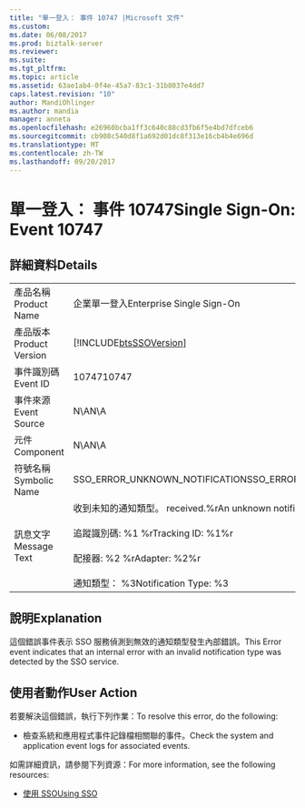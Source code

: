 ```yaml
---
title: "單一登入： 事件 10747 |Microsoft 文件"
ms.custom: 
ms.date: 06/08/2017
ms.prod: biztalk-server
ms.reviewer: 
ms.suite: 
ms.tgt_pltfrm: 
ms.topic: article
ms.assetid: 63ae1ab4-0f4e-45a7-83c1-31b8037e4dd7
caps.latest.revision: "10"
author: MandiOhlinger
ms.author: mandia
manager: anneta
ms.openlocfilehash: e26960bcba1ff3c640c88cd3fb6f5e4bd7dfceb6
ms.sourcegitcommit: cb908c540d8f1a692d01dc8f313e16cb4b4e696d
ms.translationtype: MT
ms.contentlocale: zh-TW
ms.lasthandoff: 09/20/2017
---
```

# <a name="single-sign-on-event-10747"></a><span data-ttu-id="8a2a0-102">單一登入： 事件 10747</span><span class="sxs-lookup"><span data-stu-id="8a2a0-102">Single Sign-On: Event 10747</span></span>
## <a name="details"></a><span data-ttu-id="8a2a0-103">詳細資料</span><span class="sxs-lookup"><span data-stu-id="8a2a0-103">Details</span></span>  
  
|||  
|-|-|  
|<span data-ttu-id="8a2a0-104">產品名稱</span><span class="sxs-lookup"><span data-stu-id="8a2a0-104">Product Name</span></span>|<span data-ttu-id="8a2a0-105">企業單一登入</span><span class="sxs-lookup"><span data-stu-id="8a2a0-105">Enterprise Single Sign-On</span></span>|  
|<span data-ttu-id="8a2a0-106">產品版本</span><span class="sxs-lookup"><span data-stu-id="8a2a0-106">Product Version</span></span>|[!INCLUDE[btsSSOVersion](../includes/btsssoversion-md.md)]|  
|<span data-ttu-id="8a2a0-107">事件識別碼</span><span class="sxs-lookup"><span data-stu-id="8a2a0-107">Event ID</span></span>|<span data-ttu-id="8a2a0-108">10747</span><span class="sxs-lookup"><span data-stu-id="8a2a0-108">10747</span></span>|  
|<span data-ttu-id="8a2a0-109">事件來源</span><span class="sxs-lookup"><span data-stu-id="8a2a0-109">Event Source</span></span>|<span data-ttu-id="8a2a0-110">N\A</span><span class="sxs-lookup"><span data-stu-id="8a2a0-110">N\A</span></span>|  
|<span data-ttu-id="8a2a0-111">元件</span><span class="sxs-lookup"><span data-stu-id="8a2a0-111">Component</span></span>|<span data-ttu-id="8a2a0-112">N\A</span><span class="sxs-lookup"><span data-stu-id="8a2a0-112">N\A</span></span>|  
|<span data-ttu-id="8a2a0-113">符號名稱</span><span class="sxs-lookup"><span data-stu-id="8a2a0-113">Symbolic Name</span></span>|<span data-ttu-id="8a2a0-114">SSO_ERROR_UNKNOWN_NOTIFICATION</span><span class="sxs-lookup"><span data-stu-id="8a2a0-114">SSO_ERROR_UNKNOWN_NOTIFICATION</span></span>|  
|<span data-ttu-id="8a2a0-115">訊息文字</span><span class="sxs-lookup"><span data-stu-id="8a2a0-115">Message Text</span></span>|<span data-ttu-id="8a2a0-116">收到未知的通知類型。 received.%r</span><span class="sxs-lookup"><span data-stu-id="8a2a0-116">An unknown notification type was received.%r</span></span><br /><br /> <span data-ttu-id="8a2a0-117">追蹤識別碼: %1 %r</span><span class="sxs-lookup"><span data-stu-id="8a2a0-117">Tracking ID: %1%r</span></span><br /><br /> <span data-ttu-id="8a2a0-118">配接器: %2 %r</span><span class="sxs-lookup"><span data-stu-id="8a2a0-118">Adapter: %2%r</span></span><br /><br /> <span data-ttu-id="8a2a0-119">通知類型： %3</span><span class="sxs-lookup"><span data-stu-id="8a2a0-119">Notification Type: %3</span></span>|  
  
## <a name="explanation"></a><span data-ttu-id="8a2a0-120">說明</span><span class="sxs-lookup"><span data-stu-id="8a2a0-120">Explanation</span></span>  
 <span data-ttu-id="8a2a0-121">這個錯誤事件表示 SSO 服務偵測到無效的通知類型發生內部錯誤。</span><span class="sxs-lookup"><span data-stu-id="8a2a0-121">This Error event indicates that an internal error with an invalid notification type was detected by the SSO service.</span></span>  
  
## <a name="user-action"></a><span data-ttu-id="8a2a0-122">使用者動作</span><span class="sxs-lookup"><span data-stu-id="8a2a0-122">User Action</span></span>  
 <span data-ttu-id="8a2a0-123">若要解決這個錯誤，執行下列作業：</span><span class="sxs-lookup"><span data-stu-id="8a2a0-123">To resolve this error, do the following:</span></span>  
  
-   <span data-ttu-id="8a2a0-124">檢查系統和應用程式事件記錄檔相關聯的事件。</span><span class="sxs-lookup"><span data-stu-id="8a2a0-124">Check the system and application event logs for associated events.</span></span>  
  
 <span data-ttu-id="8a2a0-125">如需詳細資訊，請參閱下列資源：</span><span class="sxs-lookup"><span data-stu-id="8a2a0-125">For more information, see the following resources:</span></span>  
  
-   [<span data-ttu-id="8a2a0-126">使用 SSO</span><span class="sxs-lookup"><span data-stu-id="8a2a0-126">Using SSO</span></span>](../core/using-sso.md)